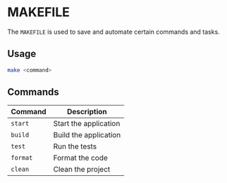 # MAKEFILE

The `MAKEFILE` is used to save and automate certain commands and tasks.

## Usage

```bash
make <command>
```

## Commands

| Command  | Description           |
| -------- | --------------------- |
| `start`  | Start the application |
| `build`  | Build the application |
| `test`   | Run the tests         |
| `format` | Format the code       |
| `clean`  | Clean the project     |
